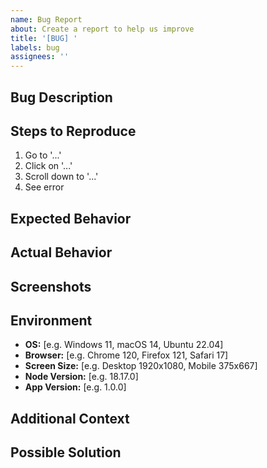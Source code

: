 ```yaml
---
name: Bug Report
about: Create a report to help us improve
title: '[BUG] '
labels: bug
assignees: ''
---
```


## Bug Description

<!-- A clear and concise description of what the bug is -->

## Steps to Reproduce

1. Go to '...'
2. Click on '...'
3. Scroll down to '...'
4. See error

## Expected Behavior

<!-- What you expected to happen -->

## Actual Behavior

<!-- What actually happened -->

## Screenshots

<!-- If applicable, add screenshots to help explain your problem -->

## Environment

- **OS:** [e.g. Windows 11, macOS 14, Ubuntu 22.04]
- **Browser:** [e.g. Chrome 120, Firefox 121, Safari 17]
- **Screen Size:** [e.g. Desktop 1920x1080, Mobile 375x667]
- **Node Version:** [e.g. 18.17.0]
- **App Version:** [e.g. 1.0.0]

## Additional Context

<!-- Add any other context about the problem here -->

## Possible Solution

<!-- Optional: suggest a fix or reason for the bug -->
